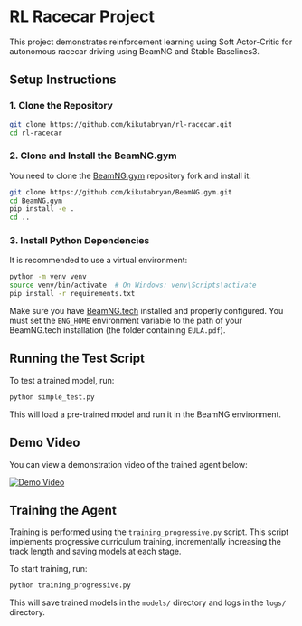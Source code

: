 # RL Racecar Project

This project demonstrates reinforcement learning using Soft Actor-Critic for autonomous racecar driving using BeamNG and Stable Baselines3.

## Setup Instructions

### 1. Clone the Repository

```bash
git clone https://github.com/kikutabryan/rl-racecar.git
cd rl-racecar
```

### 2. Clone and Install the BeamNG.gym

You need to clone the [BeamNG.gym](https://github.com/kikutabryan/BeamNG.gym.git) repository fork and install it:

```bash
git clone https://github.com/kikutabryan/BeamNG.gym.git
cd BeamNG.gym
pip install -e .
cd ..
```

### 3. Install Python Dependencies

It is recommended to use a virtual environment:

```bash
python -m venv venv
source venv/bin/activate  # On Windows: venv\Scripts\activate
pip install -r requirements.txt
```

Make sure you have [BeamNG.tech](https://beamng.tech/) installed and properly configured. You must set the `BNG_HOME` environment variable to the path of your BeamNG.tech installation (the folder containing `EULA.pdf`).

## Running the Test Script

To test a trained model, run:

```bash
python simple_test.py
```

This will load a pre-trained model and run it in the BeamNG environment.

## Demo Video

You can view a demonstration video of the trained agent below:

[![Demo Video](https://img.youtube.com/vi/-dIdvcbgOhM/0.jpg)](https://youtu.be/-dIdvcbgOhM)

## Training the Agent

Training is performed using the `training_progressive.py` script. This script implements progressive curriculum training, incrementally increasing the track length and saving models at each stage.

To start training, run:

```bash
python training_progressive.py
```

This will save trained models in the `models/` directory and logs in the `logs/` directory.
